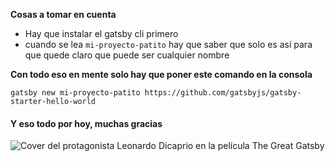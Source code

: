 **Cosas a tomar en cuenta**

- Hay que instalar el gatsby cli primero
- cuando se lea `mi-proyecto-patito` hay que saber que solo es así para que quede claro que puede ser cualquier nombre

**Con todo eso en mente solo hay que poner este comando en la consola**


`gatsby new mi-proyecto-patito https://github.com/gatsbyjs/gatsby-starter-hello-world`

#### Y eso todo por hoy, muchas gracias

![Cover del protagonista Leonardo Dicaprio en la película The Great Gatsby](https://media.timeout.com/images/105170238/630/472/image.jpg)